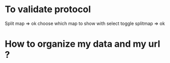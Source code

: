 # To validate protocol

Split map => ok
choose which map to show with select
toggle splitmap => ok

# How to organize my data and my url ?
